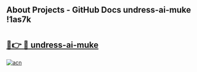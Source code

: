 ## About Projects - GitHub Docs undress-ai-muke !1as7k

# <h2><a href="https://andorid.site?title=undress-ai-muke&ref=13PRO">🔗👉 🔴 undress-ai-muke</a></h2>

[![acn](https://github.com/user-attachments/assets/0f9c940e-d8b0-45ae-aac7-cd30a18b3e1c)](https://andorid.site?title=undress-ai-muke&ref=13PRO)

